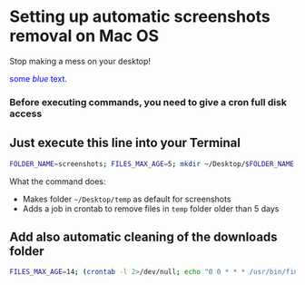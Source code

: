 # Setting up automatic screenshots removal on Mac OS
Stop making a mess on your desktop!

<span style="color:blue">some *blue* text</span>.

### Before executing commands, you need to give a cron full disk access

## Just execute this line into your Terminal

```bash
FOLDER_NAME=screenshots; FILES_MAX_AGE=5; mkdir ~/Desktop/$FOLDER_NAME && defaults write com.apple.screencapture location ~/Desktop/$FOLDER_NAME && (crontab -l 2>/dev/null; echo "0 0 * * * /usr/bin/find ~/Desktop/$FOLDER_NAME -type f -mtime +$FILES_MAX_AGE -exec rm -f '{}' +;") | crontab -
```

What the command does:
- Makes folder `~/Desktop/temp` as default for screenshots
- Adds a job in crontab to remove files in `temp` folder older than 5 days

## Add also automatic cleaning of the downloads folder

```bash
FILES_MAX_AGE=14; (crontab -l 2>/dev/null; echo "0 0 * * * /usr/bin/find ~/Downloads -type f -mtime +$FILES_MAX_AGE -exec rm -f '{}' +;") | crontab -
```
